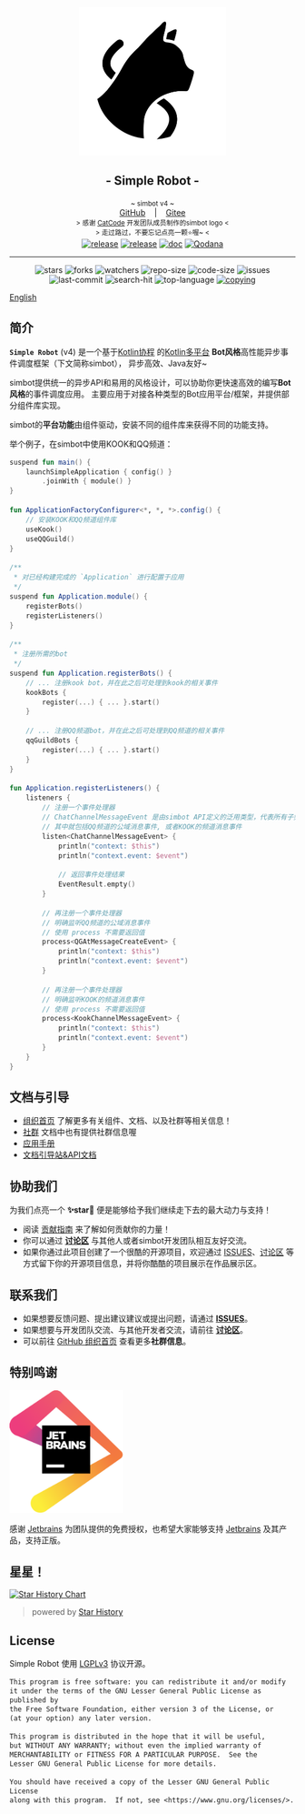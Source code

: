 <!--suppress HtmlDeprecatedAttribute -->
<div align="center">
<a href="https://simbot.forte.love/">
<picture>
  <source media="(prefers-color-scheme: dark)" srcset=".simbot/logo-dark.svg">
  <source media="(prefers-color-scheme: light)" srcset=".simbot/logo.svg">
  <img alt="simbot logo" src=".simbot/logo.svg" width="260" />
</picture>
</a>
<h2>
    - Simple Robot -
</h2>
<small>
        ~ simbot v4 ~      
</small>
<br>
    <span>
        <a href="https://github.com/simple-robot/simpler-robot" target="_blank">GitHub</a>
    </span> 
    &nbsp;&nbsp; | &nbsp;&nbsp;
    <span>
        <a href="https://gitee.com/simple-robot/simpler-robot" target="_blank">Gitee</a>
    </span> <br />
    <small> &gt; 感谢 <a href="https://github.com/ForteScarlet/CatCode" target="_blank">CatCode</a> 开发团队成员制作的simbot logo &lt; </small>
    <br>
    <small> &gt; 走过路过，不要忘记点亮一颗⭐喔~ &lt; </small> 
    <br>
   <a href="https://github.com/simple-robot/simpler-robot/releases/latest"><img alt="release" src="https://img.shields.io/github/v/release/simple-robot/simpler-robot" /></a>
<a href="https://repo1.maven.org/maven2/love/forte/simbot/simbot-api/" target="_blank">
  <img alt="release" src="https://img.shields.io/maven-central/v/love.forte.simbot/simbot-api" /></a>
<a href="https://simbot.forte.love" target="_blank">
  <img alt="doc" src="https://img.shields.io/badge/doc-simbot-brightgreen" /></a>
<a href="https://qodana.cloud/projects/p9mmM/reports/79Xen" target="_blank">
  <img alt="Qodana" src="https://github.com/simple-robot/simpler-robot/actions/workflows/qodana_code_quality.yml/badge.svg" /></a>
   <hr>
   <img alt="stars" src="https://img.shields.io/github/stars/simple-robot/simpler-robot" />
   <img alt="forks" src="https://img.shields.io/github/forks/simple-robot/simpler-robot" />
   <img alt="watchers" src="https://img.shields.io/github/watchers/simple-robot/simpler-robot" />
   <img alt="repo-size" src="https://img.shields.io/github/repo-size/simple-robot/simpler-robot" />
   <img alt="code-size" src="https://img.shields.io/github/languages/code-size/simple-robot/simpler-robot" />
   
   <img alt="issues" src="https://img.shields.io/github/issues-closed/simple-robot/simpler-robot?color=green" />
   <img alt="last-commit" src="https://img.shields.io/github/last-commit/simple-robot/simpler-robot" />
   <img alt="search-hit" src="https://img.shields.io/github/search/simple-robot/simpler-robot/simbot" />
   <img alt="top-language" src="https://img.shields.io/github/languages/top/simple-robot/simpler-robot" />
<a href="./COPYING"><img alt="copying" src="https://img.shields.io/github/license/simple-robot/simpler-robot" /></a>

<br>

</div>

[English](README_en.md)

## 简介

**`Simple Robot`** (v4) 是一个基于[Kotlin协程](https://github.com/Kotlin/kotlinx.coroutines)
的[Kotlin多平台](https://kotlinlang.org/docs/multiplatform.html)
**Bot风格**高性能异步事件调度框架（下文简称simbot），
异步高效、Java友好~

simbot提供统一的异步API和易用的风格设计，可以协助你更快速高效的编写**Bot风格**的事件调度应用。
主要应用于对接各种类型的Bot应用平台/框架，并提供部分组件库实现。

simbot的**平台功能**由组件驱动，安装不同的组件库来获得不同的功能支持。

举个例子，在simbot中使用KOOK和QQ频道：

```Kotlin
suspend fun main() {
    launchSimpleApplication { config() }
        .joinWith { module() }
}

fun ApplicationFactoryConfigurer<*, *, *>.config() {
    // 安装KOOK和QQ频道组件库
    useKook()
    useQQGuild()
}

/**
 * 对已经构建完成的 `Application` 进行配置于应用
 */
suspend fun Application.module() {
    registerBots()
    registerListeners()
}

/**
 * 注册所需的bot
 */
suspend fun Application.registerBots() {
    // ... 注册kook bot，并在此之后可处理到kook的相关事件
    kookBots {
        register(...) { ... }.start()
    }

    // ... 注册QQ频道bot，并在此之后可处理到QQ频道的相关事件
    qqGuildBots {
        register(...) { ... }.start()
    }
}

fun Application.registerListeners() {
    listeners {
        // 注册一个事件处理器
        // ChatChannelMessageEvent 是由simbot API定义的泛用类型，代表所有子频道消息事件
        // 其中就包括QQ频道的公域消息事件, 或者KOOK的频道消息事件
        listen<ChatChannelMessageEvent> {
            println("context: $this")
            println("context.event: $event")

            // 返回事件处理结果
            EventResult.empty()
        }

        // 再注册一个事件处理器
        // 明确监听QQ频道的公域消息事件
        // 使用 process 不需要返回值
        process<QGAtMessageCreateEvent> {
            println("context: $this")
            println("context.event: $event")
        }

        // 再注册一个事件处理器
        // 明确监听KOOK的频道消息事件
        // 使用 process 不需要返回值
        process<KookChannelMessageEvent> {
            println("context: $this")
            println("context.event: $event")
        }
    }
}
```

## 文档与引导

- [组织首页](https://github.com/simple-robot/) 了解更多有关组件、文档、以及社群等相关信息！
- [社群](https://simbot.forte.love/communities.html) 文档中也有提供社群信息喔
- [应用手册][doc-homepage]
- [文档引导站&API文档](https://docs.simbot.forte.love)

## 协助我们
为我们点亮一个 **✨star🌟** 便是能够给予我们继续走下去的最大动力与支持！

- 阅读 [贡献指南](docs/CONTRIBUTING_CN.md) 来了解如何贡献你的力量！ 
- 你可以通过 [**讨论区**][discussions] 与其他人或者simbot开发团队相互友好交流。
- 如果你通过此项目创建了一个很酷的开源项目，欢迎通过 [ISSUES][issues]、[讨论区][discussions]
  等方式留下你的开源项目信息，并将你酷酷的项目展示在作品展示区。

## 联系我们
- 如果想要反馈问题、提出建议建议或提出问题，请通过 [**ISSUES**][issues]。
- 如果想要与开发团队交流、与其他开发者交流，请前往 [**讨论区**][discussions]。
- 可以前往 [GitHub 组织首页](https://github.com/simple-robot/) 查看更多**社群信息**。


[pr]: https://github.com/simple-robot/simpler-robot/pulls
[issues]: https://github.com/simple-robot/simpler-robot/issues
[discussions]: https://github.com/orgs/simple-robot/discussions


## 特别鸣谢

<a href="https://www.jetbrains.com/?from=simpler-robot">
<img src=".simbot/jetbrains.svg" width="200" alt="jetbrains" />
</a>

感谢 [Jetbrains][jetbrains] 为团队提供的免费授权，也希望大家能够支持 [Jetbrains][jetbrains] 及其产品，支持正版。

[jetbrains]: https://www.jetbrains.com/?from=simpler-robot

## 星星！

[![Star History Chart](https://api.star-history.com/svg?repos=simple-robot/simpler-robot&type=Date)](https://star-history.com/#simple-robot/simpler-robot&Date)

> powered by [Star History](https://star-history.com)

## License

Simple Robot 使用 [LGPLv3](https://www.gnu.org/licenses/#LGPL) 协议开源。

```
This program is free software: you can redistribute it and/or modify
it under the terms of the GNU Lesser General Public License as published by 
the Free Software Foundation, either version 3 of the License, or
(at your option) any later version.

This program is distributed in the hope that it will be useful,
but WITHOUT ANY WARRANTY; without even the implied warranty of
MERCHANTABILITY or FITNESS FOR A PARTICULAR PURPOSE.  See the
Lesser GNU General Public License for more details.

You should have received a copy of the Lesser GNU General Public License 
along with this program.  If not, see <https://www.gnu.org/licenses/>.
```

[doc-homepage]: https://simbot.forte.love/
